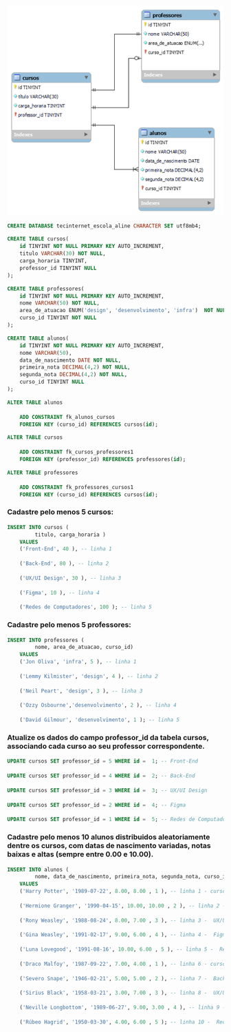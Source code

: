 
![](tecinternet_escola_etapa_um.png)

<!--  Crie um banco de dados chamado  -->
```sql
CREATE DATABASE tecinternet_escola_aline CHARACTER SET utf8mb4;
```


<!-- Criar tabela CURSO que fizemos no MySQL Workbench com está na foto -->
```sql
CREATE TABLE cursos(
    id TINYINT NOT NULL PRIMARY KEY AUTO_INCREMENT,
    titulo VARCHAR(30) NOT NULL,
    carga_horaria TINYINT,
    professor_id TINYINT NULL 
); 
```

<!-- Criar tabela PROFESSORES que fizemos no MySQL Workbench com está na foto -->
```sql
CREATE TABLE professores(
    id TINYINT NOT NULL PRIMARY KEY AUTO_INCREMENT,
    nome VARCHAR(50) NOT NULL,
    area_de_atuacao ENUM('design', 'desenvolvimento', 'infra')  NOT NULL,   
    curso_id TINYINT NOT NULL  
); 
```

<!-- Criar tabela ALUNOS que fizemos no MySQL Workbench com está na foto -->
```sql
CREATE TABLE alunos(
    id TINYINT NOT NULL PRIMARY KEY AUTO_INCREMENT,
    nome VARCHAR(50),
    data_de_nascimento DATE NOT NULL,
    primeira_nota DECIMAL(4,2) NOT NULL,
    segunda_nota DECIMAL(4,2) NOT NULL,
    curso_id TINYINT NULL
); 
```

<!--  Criando a chave-estrangeira -->
```sql
ALTER TABLE alunos
    
    ADD CONSTRAINT fk_alunos_cursos  
    FOREIGN KEY (curso_id) REFERENCES cursos(id);
```


```sql
ALTER TABLE cursos
    
    ADD CONSTRAINT fk_cursos_professores1 
    FOREIGN KEY (professor_id) REFERENCES professores(id);
```

```sql
ALTER TABLE professores
    
    ADD CONSTRAINT fk_professores_cursos1   
    FOREIGN KEY (curso_id) REFERENCES cursos(id);
```


### Cadastre pelo menos 5 cursos: 

<!-- Incluir No Tabela cursos TITULO e Carga Horaria-->
```sql
INSERT INTO cursos (
         titulo, carga_horaria ) 
    VALUES 
    ('Front-End', 40 ), -- linha 1

    ('Back-End', 80 ), -- linha 2

    ('UX/UI Design', 30 ), -- linha 3

    ('Figma', 10 ), -- linha 4

    ('Redes de Computadores', 100 ); -- linha 5
```

### Cadastre pelo menos 5 professores: 

<!-- Incluir No Tabela professores nome, area de atuação e curso_id -->
```sql
INSERT INTO professores (
         nome, area_de_atuacao, curso_id) 
    VALUES
    ('Jon Oliva', 'infra', 5 ), -- linha 1

    ('Lemmy Kilmister', 'design', 4 ), -- linha 2

    ('Neil Peart', 'design', 3 ), -- linha 3

    ('Ozzy Osbourne','desenvolvimento', 2 ), -- linha 4

    ('David Gilmour', 'desenvolvimento', 1 ); -- linha 5

```

### Atualize os dados do campo professor_id da tabela cursos, associando cada curso ao seu professor correspondente.

```sql
UPDATE cursos SET professor_id = 5 WHERE id =  1; -- Front-End

UPDATE cursos SET professor_id = 4 WHERE id =  2; -- Back-End

UPDATE cursos SET professor_id = 3 WHERE id =  3; -- UX/UI Design 

UPDATE cursos SET professor_id = 2 WHERE id =  4; -- Figma

UPDATE cursos SET professor_id = 1 WHERE id =  5; -- Redes de Computadores
```



### Cadastre pelo menos 10 alunos distribuidos aleatoriamente dentre os cursos, com datas de nascimento variadas, notas baixas e altas (sempre entre 0.00 e 10.00).

<!-- Incluir No Tabela professores nome, data_de_nascimento, primeira_nota, segunda_nota e curso_id -->
```sql
INSERT INTO alunos (
         nome, data_de_nascimento, primeira_nota, segunda_nota, curso_id ) 
    VALUES 
    ('Harry Potter', '1989-07-22', 8.00, 8.00 , 1 ), -- linha 1 - curso Front-End 

    ('Hermione Granger', '1990-04-15', 10.00, 10.00 , 2 ), -- linha 2 -  Back-End

    ('Rony Weasley', '1988-08-24', 8.00, 7.00 , 3 ), -- linha 3 -  UX/UI Design

    ('Gina Weasley', '1991-02-17', 9.00, 6.00 , 4 ), -- linha 4 -  Figma

    ('Luna Lovegood', '1991-08-16', 10.00, 6.00 , 5 ), -- linha 5 -  Redes de Computadores

    ('Draco Malfoy', '1987-09-22', 7.00, 4.00 , 1 ), -- linha 6 - curso Front-End 

    ('Severo Snape', '1946-02-21', 5.00, 5.00 , 2 ), -- linha 7 -  Back-End

    ('Sirius Black', '1958-03-21', 3.00, 7.00 , 3 ), -- linha 8 -  UX/UI Design

    ('Neville Longbottom', '1989-06-27', 9.00, 3.00 , 4 ), -- linha 9 -  Figma

    ('Rúbeo Hagrid', '1950-03-30', 4.00, 6.00 , 5 ); -- linha 10 -  Redes de Computadores

```










